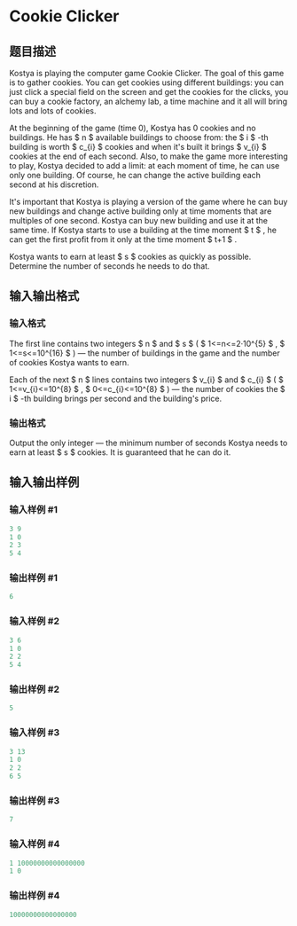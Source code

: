 # Cookie Clicker

## 题目描述

Kostya is playing the computer game Cookie Clicker. The goal of this game is to gather cookies. You can get cookies using different buildings: you can just click a special field on the screen and get the cookies for the clicks, you can buy a cookie factory, an alchemy lab, a time machine and it all will bring lots and lots of cookies.

At the beginning of the game (time 0), Kostya has 0 cookies and no buildings. He has $ n $ available buildings to choose from: the $ i $ -th building is worth $ c_{i} $ cookies and when it's built it brings $ v_{i} $ cookies at the end of each second. Also, to make the game more interesting to play, Kostya decided to add a limit: at each moment of time, he can use only one building. Of course, he can change the active building each second at his discretion.

It's important that Kostya is playing a version of the game where he can buy new buildings and change active building only at time moments that are multiples of one second. Kostya can buy new building and use it at the same time. If Kostya starts to use a building at the time moment $ t $ , he can get the first profit from it only at the time moment $ t+1 $ .

Kostya wants to earn at least $ s $ cookies as quickly as possible. Determine the number of seconds he needs to do that.

## 输入输出格式

### 输入格式

The first line contains two integers $ n $ and $ s $ ( $ 1<=n<=2·10^{5} $ , $ 1<=s<=10^{16} $ ) — the number of buildings in the game and the number of cookies Kostya wants to earn.

Each of the next $ n $ lines contains two integers $ v_{i} $ and $ c_{i} $ ( $ 1<=v_{i}<=10^{8} $ , $ 0<=c_{i}<=10^{8} $ ) — the number of cookies the $ i $ -th building brings per second and the building's price.

### 输出格式

Output the only integer — the minimum number of seconds Kostya needs to earn at least $ s $ cookies. It is guaranteed that he can do it.

## 输入输出样例

### 输入样例 #1

```cpp
3 9
1 0
2 3
5 4

```
### 输出样例 #1

```cpp
6

```
### 输入样例 #2

```cpp
3 6
1 0
2 2
5 4

```
### 输出样例 #2

```cpp
5

```
### 输入样例 #3

```cpp
3 13
1 0
2 2
6 5

```
### 输出样例 #3

```cpp
7

```
### 输入样例 #4

```cpp
1 10000000000000000
1 0

```
### 输出样例 #4

```cpp
10000000000000000

```
